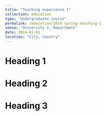 ```yaml
---
title: "Teaching experience 1"
collection: education
type: "Undergraduate course"
permalink: /education/2014-spring-teaching-1
venue: "University 1, Department"
date: 2014-01-01
location: "City, Country"
---
```



Heading 1
======

Heading 2
======

Heading 3
======